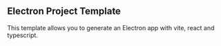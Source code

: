 ## Electron Project Template

This template allows you to generate an Electron app with vite, react and typescript.